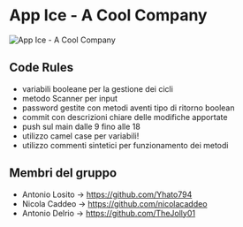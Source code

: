 # App Ice - A Cool Company
![App Ice - A Cool Company](https://user-images.githubusercontent.com/86883141/225044953-cf7830eb-95bf-41e2-9aa6-2b17435b47d8.png)

## Code Rules
- variabili booleane per la gestione dei cicli
- metodo Scanner per input
- password gestite con metodi aventi tipo di ritorno boolean
- commit con descrizioni chiare delle modifiche apportate
- push sul main dalle 9 fino alle 18
- utilizzo camel case per variabili!
- utilizzo commenti sintetici per funzionamento dei metodi

## Membri del gruppo

- Antonio Losito -> https://github.com/Yhato794
- Nicola Caddeo  -> https://github.com/nicolacaddeo
- Antonio Delrio -> https://github.com/TheJolly01
